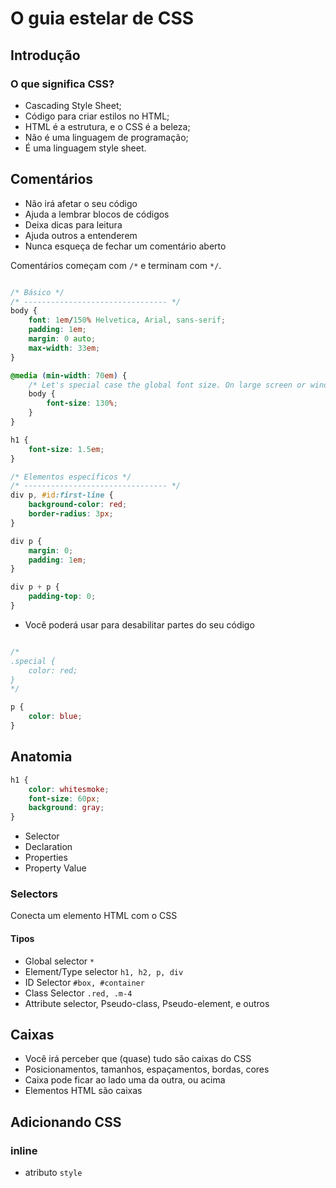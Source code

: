 # O guia estelar de CSS

## Introdução

### O que significa CSS?

* Cascading Style Sheet;
* Código para criar estilos no HTML;
* HTML é a estrutura, e o CSS é a beleza;
* Não é uma linguagem de programação;
* É uma linguagem style sheet.

## Comentários

* Não irá afetar o seu código
* Ajuda a lembrar blocos de códigos
* Deixa dicas para leitura
* Ajuda outros a entenderem
* Nunca esqueça de fechar um comentário aberto

Comentários começam com `/*` e terminam com `*/`.

```css

/* Básico */
/* -------------------------------- */
body {
    font: 1em/150% Helvetica, Arial, sans-serif;
    padding: 1em;
    margin: 0 auto;
    max-width: 33em;
}

@media (min-width: 70em) {
    /* Let's special case the global font size. On large screen or window, we increase the font size for better readability */
    body {
        font-size: 130%;
    }
}

h1 {
    font-size: 1.5em;
}

/* Elementos específicos */
/* -------------------------------- */
div p, #id:first-line {
    background-color: red;
    border-radius: 3px;
}

div p {
    margin: 0;
    padding: 1em;
}

div p + p {
    padding-top: 0;
}
```

* Você poderá usar para desabilitar partes do seu código

```css

/*
.special {
    color: red;
}
*/

p {
    color: blue;
}
```

## Anatomia

```css
h1 {
    color: whitesmoke;
    font-size: 60px;
    background: gray;
}
```

* Selector
* Declaration
* Properties
* Property Value

### Selectors

Conecta um elemento HTML com o CSS

#### Tipos

* Global selector `*`
* Element/Type selector `h1, h2, p, div`
* ID Selector `#box, #container`
* Class Selector `.red, .m-4`
* Attribute selector, Pseudo-class, Pseudo-element, e outros

## Caixas

* Você irá perceber que (quase) tudo são caixas do CSS
* Posicionamentos, tamanhos, espaçamentos, bordas, cores
* Caixa pode ficar ao lado uma da outra, ou acima
* Elementos HTML são caixas

## Adicionando CSS

### inline

* atributo `style`

### <style>

* tag html que irá conter o css

### <link>

* arquivo css externo

### @import

* arquivo css externo

## A cascata (cascading)

A escolha do browser de qual regra aplicar, caso haja muitas regras para o mesmo elemento.

* Seu estilo é lido de cima para baixo.

São levados em consideração 3 fatores:

1. Origem do estilo
2. Especificidade
3. Importância

### Origem do estilo

inline > tag style > tag link

### Especificidade

É um cálculo matemático, onde, cada tipo de seletor e origem do estilo, possuem valores a serem considerados.

0. Universal selector, combinators e negation pseudo-class (:not())
1. Element type selector e pseudo-elements (::before, ::after)
10. Classes e attribute selectors ([type="radio"])
100. ID selector
1000. Inline

### A regra !important

* cuidado, evite o uso
* não é considerado uma boa prática
* quebra o fluxo natural da cascata

## At-rules

* está relacionado ao comportamento do CSS
* começa com o sinal de `@` seguido do identificador e valor

### Exemplos comuns

- @import       /* incluir um CSS externo */
- @media        /* regras condicionais para dispositivos */
- @font-face    /* fontes externas */
- @keyframes    /* animation */

```css
@import url("http://local.com/style.css");

@media (min-width: 500px) {
    /* rules here */
}

@font-face {
    /* rules here */
}

@keyframes nameofanimation {
    /* rules here */
}
```

## Shorthand

* junção de propriedades
* resumido
* legível

```css
{
    /* background properties */
    background-color: #000;
    background-image: url(images/bg.gif);
    background-repeat: no-repeat;
    background-position: left top;

    /* background shorthand */
    background: #000 url(images/bg.gif) no-repeat left top;

    /* font properties */
    font-style: italic;
    font-weight: bold;
    font-size: .8em;
    line-height: 1.2;
    font-family: Arial, sans-serif;

    /* font shorthand */
    font: bold italic .8em/1.2 Arial, sans-serif;
}
```

### Detalhes

* não irá considerar propriedades anteriores
* valores não especificados irão assumir o valor padrão
* geralmente, a ordem descrita não importa, mas, se houverem muitas propriedades com valores semelhantes, poderemos encontrar problemas

### Propriedades que aceitam shorthand

animation, background, border, border-bottom, border-color, border-left, border-radius, border-right, border-style, border-top, border-width, column-rule, columns, flex, flex-flow, font, grid, grid-area, grid-column, grid-row, grid-template, list-style, margin, offset, outline, overflow, padding, place-content, place-items, place-self, text-decoration, transition

**https://developer.mozilla.org/en-US/docs/Web/CSS/Shorthand_properties**

## Funções

* nome seguido de abre e fecha parentesis
* recebe argumentos

### Exemplos

```css
@import url("http://urlaqui.com/style.css");

{
    color: rgb(255, 0, 100);
    width: calc(100% - 10px);
}
```

## Vendor Prefixes

Permite que browsers adicionem `features`
a fim de colocar em uso alguma novidade que vemos no CSS

### Exemplo

```css
p {
    -webkit-background-clip: text;      /* Chrome, Safari, iOS e Android */
    -moz-background-clip: text;         /* Mozilla (Firefox) */
    -ms-background-clip: text;          /* Internet Explorer */
    -o-background-clip: text;           /* Opera */
}
```

### Consultas

[http://ireade.github.io/which-vendor-prefix/]
[http://caniuse.com]